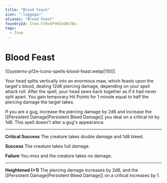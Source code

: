 ```yaml
---
title: "Blood Feast"
icon: ":luggage:"
aliases: "Blood Feast"
foundryId: Item.StRokPtMZoORK7Ba
tags:
  - Item
---
```


# Blood Feast
![[systems-pf2e-icons-spells-blood-feast.webp|150]]

Your head splits vertically into an enormous maw, which feasts upon the target's blood, dealing 12d6 piercing damage, depending on your spell attack roll. After the spell, your head sews back together as if it had never split apart. You gain temporary Hit Points for 1 minute equal to half the piercing damage the target takes.

If you are a gug, increase the piercing damage by 2d6 and increase the [[Persistent Damage|Persistent Bleed Damage]] you deal on a critical hit by 1d8. This spell doesn't alter a gug's appearance.

* * *

**Critical Success** The creature takes double damage and 1d8 bleed.

**Success** The creature takes full damage.

**Failure** You miss and the creature takes no damage.

* * *

**Heightened (+1)** The piercing damage increases by 2d6, and the [[Persistent Damage|Persistent Bleed Damage]] on a critical increases by 1.
